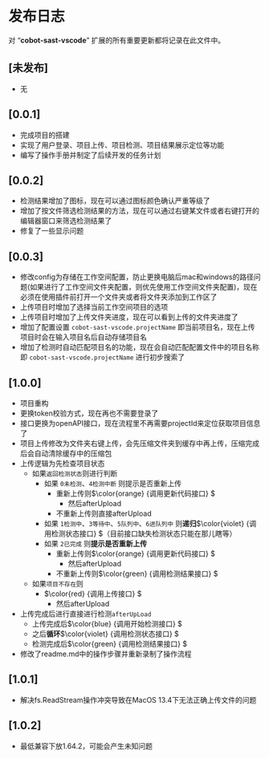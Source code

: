 # 发布日志

对 “**cobot-sast-vscode**” 扩展的所有重要更新都将记录在此文件中。

## [未发布]

* 无

## [0.0.1]

* 完成项目的搭建
* 实现了用户登录、项目上传、项目检测、项目结果展示定位等功能
* 编写了操作手册并制定了后续开发的任务计划

## [0.0.2]

* 检测结果增加了图标，现在可以通过图标颜色确认严重等级了
* 增加了按文件筛选检测结果的方法，现在可以通过右键某文件或者右键打开的编辑器窗口来筛选检测结果了
* 修复了一些显示问题

## [0.0.3]

* 修改config为存储在工作空间配置，防止更换电脑后mac和windows的路径问题(如果进行了工作空间文件夹配置，则优先使用工作空间文件夹配置)，现在必须在使用插件前打开一个文件夹或者将文件夹添加到工作区了
* 上传项目时增加了选择当前工作空间项目的选项
* 上传项目时增加了上传文件夹进度，现在可以看到上传的文件夹进度了
* 增加了配置设置 `cobot-sast-vscode.projectName` 即当前项目名，现在上传项目时会在输入项目名后自动存储项目名
* 增加了检测时自动匹配项目名的功能，现在会自动匹配配置文件中的项目名称即 `cobot-sast-vscode.projectName` 进行初步搜索了

## [1.0.0]

* 项目重构
* 更换token校验方式，现在再也不需要登录了
* 接口更换为openAPI接口，现在流程里不再需要projectId来定位获取项目信息了
* 项目上传修改为文件夹右键上传，会先压缩文件夹到缓存中再上传，压缩完成后会自动清除缓存中的压缩包
* 上传逻辑为先检查项目状态
  * 如果`返回检测状态`则进行判断
    * 如果 `0未检测`、`4检测中断` 则提示是否重新上传
      * 重新上传则$\color{orange} {调用更新代码接口} $
        * 然后afterUpload
      * 不重新上传则直接afterUpload
    * 如果 `1检测中`、`3等待中`、`5队列中`、`6进队列中` 则**递归**$\color{violet} {调用检测状态接口} $（目前接口缺失检测状态只能在那儿瞎等）
    * 如果 `2已完成` 则**提示是否重新上传**
      * 重新上传则$\color{orange} {调用更新代码接口} $
        * 然后afterUpload
      * 不重新上传则$\color{green} {调用检测结果接口} $
  * 如果`项目不存在`则
    * $\color{red} {调用上传接口} $
      * 然后afterUpload
* 上传完成后进行直接进行检测`afterUpLoad`
  * 上传完成后$\color{blue} {调用开始检测接口} $
  * 之后**循环**$\color{violet} {调用检测状态接口} $
  * 检测完成后$\color{green} {调用检测结果接口} $
* 修改了readme.md中的操作步骤并重新录制了操作流程

## [1.0.1]

* 解决fs.ReadStream操作冲突导致在MacOS 13.4下无法正确上传文件的问题

## [1.0.2]

* 最低兼容下放1.64.2，可能会产生未知问题
